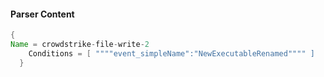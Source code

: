 #### Parser Content
```Java
{
Name = crowdstrike-file-write-2
    Conditions = [ """"event_simpleName":"NewExecutableRenamed"""" ]
  }
```